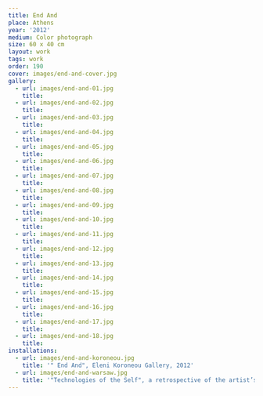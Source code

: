 ```yaml
---
title: End And
place: Athens
year: '2012'
medium: Color photograph
size: 60 x 40 cm
layout: work
tags: work
order: 190
cover: images/end-and-cover.jpg
gallery:
  - url: images/end-and-01.jpg
    title: 
  - url: images/end-and-02.jpg
    title: 
  - url: images/end-and-03.jpg
    title: 
  - url: images/end-and-04.jpg
    title: 
  - url: images/end-and-05.jpg
    title: 
  - url: images/end-and-06.jpg
    title: 
  - url: images/end-and-07.jpg
    title: 
  - url: images/end-and-08.jpg
    title: 
  - url: images/end-and-09.jpg
    title: 
  - url: images/end-and-10.jpg
    title: 
  - url: images/end-and-11.jpg
    title: 
  - url: images/end-and-12.jpg
    title: 
  - url: images/end-and-13.jpg
    title: 
  - url: images/end-and-14.jpg
    title: 
  - url: images/end-and-15.jpg
    title: 
  - url: images/end-and-16.jpg
    title: 
  - url: images/end-and-17.jpg
    title: 
  - url: images/end-and-18.jpg
    title: 
installations:
  - url: images/end-and-koroneou.jpg
    title: '" End And", Eleni Koroneou Gallery, 2012'
  - url: images/end-and-warsaw.jpg
    title: '"Technologies of the Self", a retrospective of the artist’s most important photographic series from 1995–2015, curated by Barbara Piwowarska, Galeria Studio, Warsaw, 2015'
---
```

